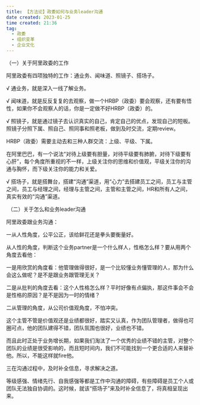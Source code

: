 ```yaml
---
title: 【方法论】政委如何与业务leader沟通 
date created: 2023-01-25
time created: 21:36
tag: 
  - 政委 
  - 组织变革 
  - 企业文化
---
```


（一）关于阿里政委的工作 



阿里政委有四项独特的工作：通业务、闻味道、照镜子、搭场子。



√ 通业务，就是深入一线了解业务。



√ 闻味道，就是反反复复的去观察，做一个HRBP（政委）要会观察，还有要有悟性，如果你不会观察人的话，你是一定做不好HRBP（政委）的。



√ 照镜子，就是通过镜子去认识真实的自己，肯定自己的优点，发现自己的短板。照镜子分照下属、照自己、照同事和照老板，做到及时交流，定期review。



HRBP（政委）需要主动去和三种人群交流：上级、平级、下属。



在阿里巴巴，有一个说法“对待上级要有胆量，对待平级要有肺腑，对待下级要有心肝”，每个角度所重视的不一样，上级关注你的思维和价值观，平级关注你的沟通与胸怀，而下级关注你的能力和关爱。



√ 搭场子，就是搭舞台，搭建“沟通”渠道，用“心力”去搭建员工之间，员工与主管之间，员工与经理之间，经理与主管之间，主管和主管之间，HR和所有人之间，真实有效的“沟通”渠道。



 （二）关于怎么和业务leader沟通  



阿里政委跟业务沟通：



一从人性角度，公平公正，该给鲜花还是拳头要衡量好。



从人性的角度，判断这个业务partner是一个什么样人，性格怎么样？要从用两个角度去看他：



一是用欣赏的角度看：他管理做得很好，是一个比较懂业务懂管理的人，那为什么会这么做呢？是不是跟业务跟管理无关？



二是从批判的角度去看：这个人性格怎么样？平时好像有点偏执，那这件事会不会是性格的原因？是不是因为一时的情绪？



二从管理的角度，从公司价值观角度，不怕冲突。



这个主管不管是价值观还是业绩都很好，踏实又认真，作为团队管理者，做得也可圈可点，他的团队建得不错，团队氛围也很好，业绩也不错。



而且此时正处于业务增长期，如果我们淘汰了一个优秀的业绩不错的主管，对整个团队的业绩是很受影响的，而且短时间内，我们不可能找到一个更合适的人来替补他。所以，不能这样就fire他。



三在沟通过程中，及时补全信息，寻求解决之道。



等级感强、情绪先行、自我感强等都是工作中沟通的障碍，有些障碍是员工个人或团队无法独自协调的。这时候，就该“搭场子”来及时补全信息了，将真相呈现出来。

